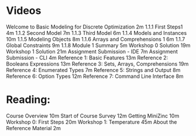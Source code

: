 # Videos
Welcome to Basic Modeling for Discrete Optimization 2m
1.1.1 First Steps1 4m
1.1.2 Second Model 7m
1.1.3 Third Model 6m
1.1.4 Models and Instances 10m
1.1.5 Modeling Objects 8m
1.1.6 Arrays and Comprehensions 1 6m
1.1.7 Global Constraints 9m
1.1.8 Module 1 Summary 5m
Workshop 0 Solution 19m
Workshop 1 Solution 21m
Assignment Submission - IDE 7m
Assignment Submission - CLI 4m
Reference 1: Basic Features 13m
Reference 2: Booleans Expressions 13m
Reference 3: Sets, Arrays, Comprehensions 19m
Reference 4: Enumerated Types 7m
Reference 5: Strings and Output 8m
Reference 6: Option Types 12m
Reference 7: Command Line Interface 8m
# Reading:
Course Overview 10m
Start of Course Survey 12m
Getting MiniZinc 10m
Workshop 0: First Steps 20m
Workshop 1: Temperature 45m
About the Reference Material 2m
